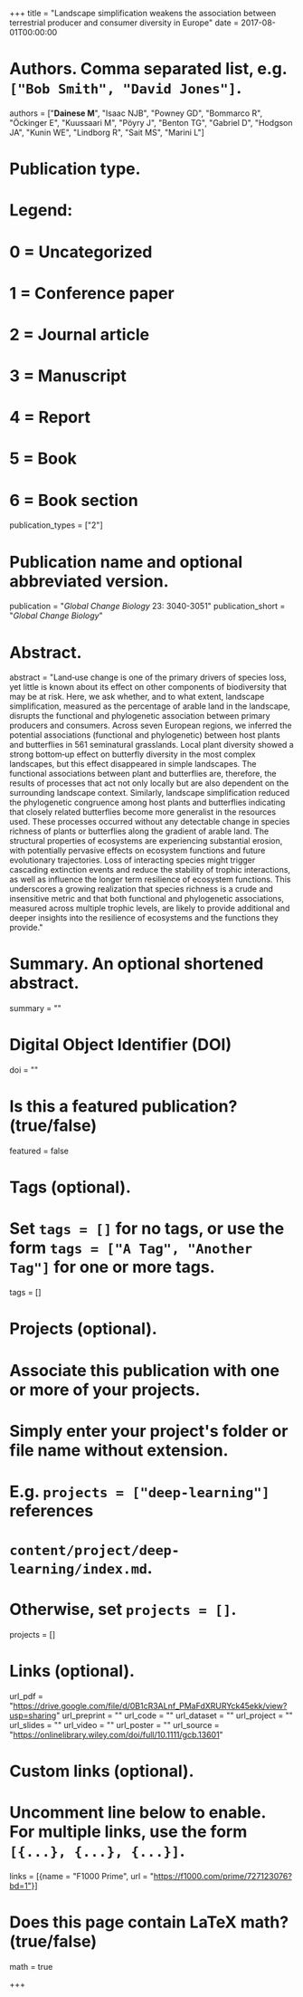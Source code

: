 +++
title = "Landscape simplification weakens the association between terrestrial producer and consumer diversity in Europe"
date = 2017-08-01T00:00:00

# Authors. Comma separated list, e.g. `["Bob Smith", "David Jones"]`.
authors = ["**Dainese M**", "Isaac NJB", "Powney GD", "Bommarco R", "Öckinger E", "Kuussaari M", "Pöyry J", "Benton TG", "Gabriel D", "Hodgson JA", "Kunin WE", "Lindborg R", "Sait MS", "Marini L"]

# Publication type.
# Legend:
# 0 = Uncategorized
# 1 = Conference paper
# 2 = Journal article
# 3 = Manuscript
# 4 = Report
# 5 = Book
# 6 = Book section
publication_types = ["2"]

# Publication name and optional abbreviated version.
publication = "*Global Change Biology* 23: 3040-3051"
publication_short = "*Global Change Biology*"

# Abstract.
abstract = "Land‐use change is one of the primary drivers of species loss, yet little is known about its effect on other components of biodiversity that may be at risk. Here, we ask whether, and to what extent, landscape simplification, measured as the percentage of arable land in the landscape, disrupts the functional and phylogenetic association between primary producers and consumers. Across seven European regions, we inferred the potential associations (functional and phylogenetic) between host plants and butterflies in 561 seminatural grasslands. Local plant diversity showed a strong bottom‐up effect on butterfly diversity in the most complex landscapes, but this effect disappeared in simple landscapes. The functional associations between plant and butterflies are, therefore, the results of processes that act not only locally but are also dependent on the surrounding landscape context. Similarly, landscape simplification reduced the phylogenetic congruence among host plants and butterflies indicating that closely related butterflies become more generalist in the resources used. These processes occurred without any detectable change in species richness of plants or butterflies along the gradient of arable land. The structural properties of ecosystems are experiencing substantial erosion, with potentially pervasive effects on ecosystem functions and future evolutionary trajectories. Loss of interacting species might trigger cascading extinction events and reduce the stability of trophic interactions, as well as influence the longer term resilience of ecosystem functions. This underscores a growing realization that species richness is a crude and insensitive metric and that both functional and phylogenetic associations, measured across multiple trophic levels, are likely to provide additional and deeper insights into the resilience of ecosystems and the functions they provide."

# Summary. An optional shortened abstract.
summary = ""

# Digital Object Identifier (DOI)
doi = ""

# Is this a featured publication? (true/false)
featured = false

# Tags (optional).
#   Set `tags = []` for no tags, or use the form `tags = ["A Tag", "Another Tag"]` for one or more tags.
tags = []

# Projects (optional).
#   Associate this publication with one or more of your projects.
#   Simply enter your project's folder or file name without extension.
#   E.g. `projects = ["deep-learning"]` references 
#   `content/project/deep-learning/index.md`.
#   Otherwise, set `projects = []`.
projects = []

# Links (optional).
url_pdf = "https://drive.google.com/file/d/0B1cR3ALnf_PMaFdXRURYck45ekk/view?usp=sharing"
url_preprint = ""
url_code = ""
url_dataset = ""
url_project = ""
url_slides = ""
url_video = ""
url_poster = ""
url_source = "https://onlinelibrary.wiley.com/doi/full/10.1111/gcb.13601"

# Custom links (optional).
#   Uncomment line below to enable. For multiple links, use the form `[{...}, {...}, {...}]`.
links = [{name = "F1000 Prime", url = "https://f1000.com/prime/727123076?bd=1"}]

# Does this page contain LaTeX math? (true/false)
math = true

+++
